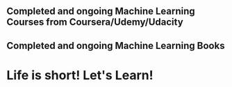 ##  Completed and ongoing Machine Learning Courses from Coursera/Udemy/Udacity
## Completed and ongoing Machine Learning Books

# Life is short! Let's Learn!
